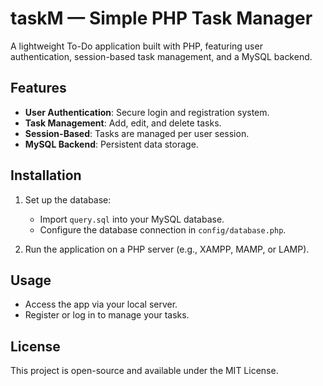 # taskM — Simple PHP Task Manager

A lightweight To-Do application built with PHP, featuring user authentication, session-based task management, and a MySQL backend.

## Features

- **User Authentication**: Secure login and registration system.
- **Task Management**: Add, edit, and delete tasks.
- **Session-Based**: Tasks are managed per user session.
- **MySQL Backend**: Persistent data storage.

## Installation

1. Set up the database:
   - Import `query.sql` into your MySQL database.
   - Configure the database connection in `config/database.php`.

2. Run the application on a PHP server (e.g., XAMPP, MAMP, or LAMP).

## Usage

- Access the app via your local server.
- Register or log in to manage your tasks.

## License

This project is open-source and available under the MIT License.
